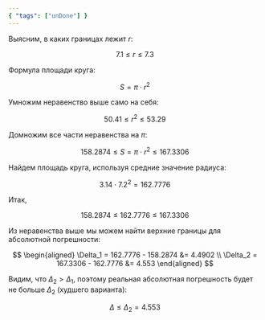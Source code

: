 ```yaml
---
{ "tags": ["unDone"] }
---
```


Выясним, в каких границах лежит $r$:

$$ 7.1 \leq r \leq 7.3 $$

Формула площади круга:

$$ S = \pi \cdot r^2 $$

Умножим неравенство выше само на себя:

$$ 50.41 \leq r^2 \leq 53.29 $$

Домножим все части неравенства на $\pi$:

$$ 158.2874 \leq S = \pi\cdot r^2 \leq 167.3306 $$

Найдем площадь круга, используя средние значение радиуса:

$$ 3.14 \cdot 7.2^2 = 162.7776  $$

Итак,

$$ 158.2874 \leq 162.7776 \leq 167.3306 $$

Из неравенства выше мы можем найти верхние границы для абсолютной погрешности:

$$
\begin{aligned}
    \Delta_1 = 162.7776 - 158.2874 &= 4.4902 \\
    \Delta_2 = 167.3306 - 162.7776 &= 4.553
\end{aligned}
$$

Видим, что $\Delta_2 > \Delta_1$, поэтому реальная абсолютная погрешность будет не больше $\Delta_2$ (худшего варианта):

$$ \Delta \leq \Delta_2 = 4.553 $$